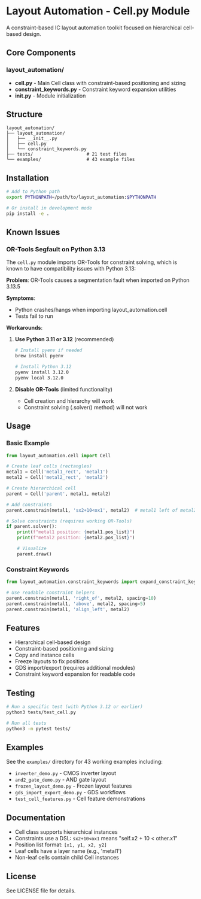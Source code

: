 # Layout Automation - Cell.py Module

A constraint-based IC layout automation toolkit focused on hierarchical cell-based design.

## Core Components

### layout_automation/
- **cell.py** - Main Cell class with constraint-based positioning and sizing
- **constraint_keywords.py** - Constraint keyword expansion utilities
- **__init__.py** - Module initialization

## Structure

```
layout_automation/
├── layout_automation/
│   ├── __init__.py
│   ├── cell.py
│   └── constraint_keywords.py
├── tests/                    # 21 test files
└── examples/                 # 43 example files
```

## Installation

```bash
# Add to Python path
export PYTHONPATH=/path/to/layout_automation:$PYTHONPATH

# Or install in development mode
pip install -e .
```

## Known Issues

### OR-Tools Segfault on Python 3.13

The `cell.py` module imports OR-Tools for constraint solving, which is known to have compatibility issues with Python 3.13:

**Problem**: OR-Tools causes a segmentation fault when imported on Python 3.13.5

**Symptoms**:
- Python crashes/hangs when importing layout_automation.cell
- Tests fail to run

**Workarounds**:
1. **Use Python 3.11 or 3.12** (recommended)
   ```bash
   # Install pyenv if needed
   brew install pyenv

   # Install Python 3.12
   pyenv install 3.12.0
   pyenv local 3.12.0
   ```

2. **Disable OR-Tools** (limited functionality)
   - Cell creation and hierarchy will work
   - Constraint solving (.solver() method) will not work

## Usage

### Basic Example

```python
from layout_automation.cell import Cell

# Create leaf cells (rectangles)
metal1 = Cell('metal1_rect', 'metal1')
metal2 = Cell('metal2_rect', 'metal2')

# Create hierarchical cell
parent = Cell('parent', metal1, metal2)

# Add constraints
parent.constrain(metal1, 'sx2+10<ox1', metal2)  # metal1 left of metal2

# Solve constraints (requires working OR-Tools)
if parent.solver():
    print(f"metal1 position: {metal1.pos_list}")
    print(f"metal2 position: {metal2.pos_list}")

    # Visualize
    parent.draw()
```

### Constraint Keywords

```python
from layout_automation.constraint_keywords import expand_constraint_keywords

# Use readable constraint helpers
parent.constrain(metal1, 'right_of', metal2, spacing=10)
parent.constrain(metal1, 'above', metal2, spacing=5)
parent.constrain(metal1, 'align_left', metal2)
```

## Features

- Hierarchical cell-based design
- Constraint-based positioning and sizing
- Copy and instance cells
- Freeze layouts to fix positions
- GDS import/export (requires additional modules)
- Constraint keyword expansion for readable code

## Testing

```bash
# Run a specific test (with Python 3.12 or earlier)
python3 tests/test_cell.py

# Run all tests
python3 -m pytest tests/
```

## Examples

See the `examples/` directory for 43 working examples including:
- `inverter_demo.py` - CMOS inverter layout
- `and2_gate_demo.py` - AND gate layout
- `frozen_layout_demo.py` - Frozen layout features
- `gds_import_export_demo.py` - GDS workflows
- `test_cell_features.py` - Cell feature demonstrations

## Documentation

- Cell class supports hierarchical instances
- Constraints use a DSL: `sx2+10<ox1` means "self.x2 + 10 < other.x1"
- Position list format: `[x1, y1, x2, y2]`
- Leaf cells have a layer name (e.g., 'metal1')
- Non-leaf cells contain child Cell instances

## License

See LICENSE file for details.
